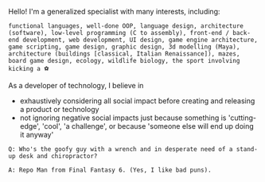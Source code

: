 Hello! I'm a generalized specialist with many interests, including:

`functional languages, well-done OOP, language design, architecture (software), low-level programming (C to assembly), front-end / back-end development, web development, UI design, game engine architecture, game scripting, game design, graphic design, 3d modelling (Maya), architecture (buildings [classical, Italian Renaissance]), mazes, board game design, ecology, wildlife biology, the sport involving kicking a ⚽`

As a developer of technology, I believe in
- exhaustively considering all social impact before creating and releasing a product or technology
- not ignoring negative social impacts just because something is 'cutting-edge', 'cool', 'a challenge', or because 'someone else will end up doing it anyway'

`Q: Who's the goofy guy with a wrench and in desperate need of a stand-up desk and chiropractor?`

`A: Repo Man from Final Fantasy 6. (Yes, I like bad puns). `



